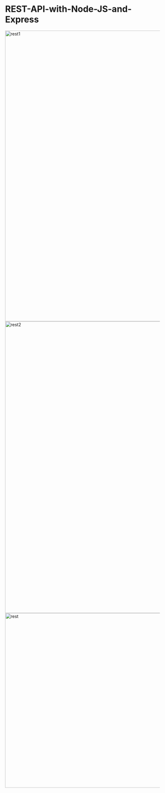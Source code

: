 # REST-API-with-Node-JS-and-Express

<img width="944" alt="rest1" src="https://github.com/aravindb26/REST-API-with-Node-JS-and-Express/assets/89305482/0b9f6532-f5fd-4273-af75-b29ad38813f0">
<img width="947" alt="rest2" src="https://github.com/aravindb26/REST-API-with-Node-JS-and-Express/assets/89305482/bb9c5920-f287-4b80-ba3d-9d4420b55ac0">
<img width="567" alt="rest" src="https://github.com/aravindb26/REST-API-with-Node-JS-and-Express/assets/89305482/7ae339e1-c86f-456e-b797-16da7dd62ed6">
